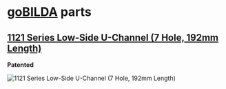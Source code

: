 # [goBILDA](https://www.gobilda.com/) parts
## [1121 Series Low-Side U-Channel (7 Hole, 192mm Length)](https://www.gobilda.com/1121-series-low-side-u-channel-7-hole-192mm-length/)

**Patented**

<img alt='1121 Series Low-Side U-Channel (7 Hole, 192mm Length)' src='../../../generated_files/parts/gobilda/structure-u-channel-low-7.svg'/>
